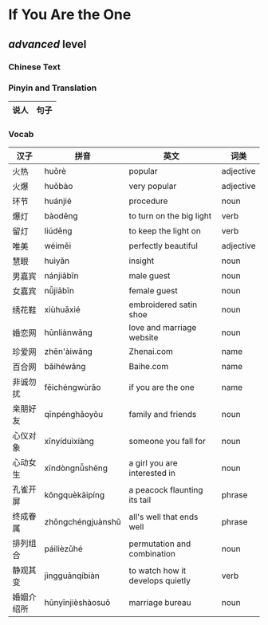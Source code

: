 # If You Are the One
## *advanced* level

### Chinese Text


### Pinyin and Translation
|说人|句子|
|----|----|
### Vocab
|汉子|拼音|英文|词类|
|----|----|----|----|
|火热|huǒrè|popular|adjective|
|火爆|huǒbào|very popular|adjective|
|环节|huánjié|procedure|noun|
|爆灯|bàodēng|to turn on the big light|verb|
|留灯|liúdēng|to keep the light on|verb|
|唯美|wéiměi|perfectly beautiful|adjective|
|慧眼|huìyǎn|insight|noun|
|男嘉宾|nánjiābīn|male guest|noun|
|女嘉宾|nǚjiābīn|female guest|noun|
|绣花鞋|xiùhuāxié|embroidered satin shoe|noun|
|婚恋网|hūnliànwǎng|love and marriage website|noun|
|珍爱网|zhēn'àiwǎng|Zhenai.com|name|
|百合网|bǎihéwǎng|Baihe.com|name|
|非诚勿扰|fēichéngwùrǎo|if you are the one|name|
|亲朋好友|qīnpénghǎoyǒu|family and friends|noun|
|心仪对象|xīnyíduìxiàng|someone you fall for|noun|
|心动女生|xīndòngnǚshēng|a girl you are interested in|noun|
|孔雀开屏|kǒngquèkāipíng|a peacock flaunting its tail|phrase|
|终成眷属|zhōngchéngjuànshǔ|all's well that ends well|phrase|
|排列组合|páilièzǔhé|permutation and combination|noun|
|静观其变|jìngguānqíbiàn|to watch how it develops quietly|verb|
|婚姻介绍所|hūnyīnjièshàosuǒ|marriage bureau|noun|